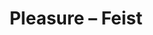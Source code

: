 ---
title: Pleasure – Feist

template: album

album:
	preview: https://itun.es/au/MyB7ib?i=1223538781
---